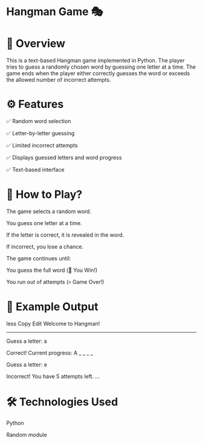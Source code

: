 # Hangman Game 🎭
# 📌 Overview
This is a text-based Hangman game implemented in Python. The player tries to guess a randomly chosen word by guessing one letter at a time. The game ends when the player either correctly guesses the word or exceeds the allowed number of incorrect attempts.

# ⚙ Features
✅ Random word selection

✅ Letter-by-letter guessing

✅ Limited incorrect attempts

✅ Displays guessed letters and word progress

✅ Text-based interface

# 📜 How to Play?
The game selects a random word.

You guess one letter at a time.

If the letter is correct, it is revealed in the word.

If incorrect, you lose a chance.

The game continues until:

You guess the full word (🎉 You Win!)

You run out of attempts (💀 Game Over!)

# 📌 Example Output
less
Copy
Edit
Welcome to Hangman!

_ _ _ _ _
Guess a letter: a

Correct! Current progress: A _ _ _ _

Guess a letter: e

Incorrect! You have 5 attempts left.
...

# 🛠 Technologies Used
Python

Random module
